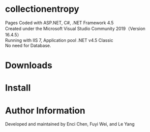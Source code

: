 # collectionentropy
Pages Coded with ASP.NET, C#, .NET Framework 4.5  
Created under the Microsoft Visual Studio Community 2019（Version 16.4.5）  
Running with IIS 7, Application pool .NET v4.5 Classic  
No need for Database. 

# Downloads


# Install


# Author Information 
Developed and maintained by Enci Chen, Fuyi Wei, and Le Yang
